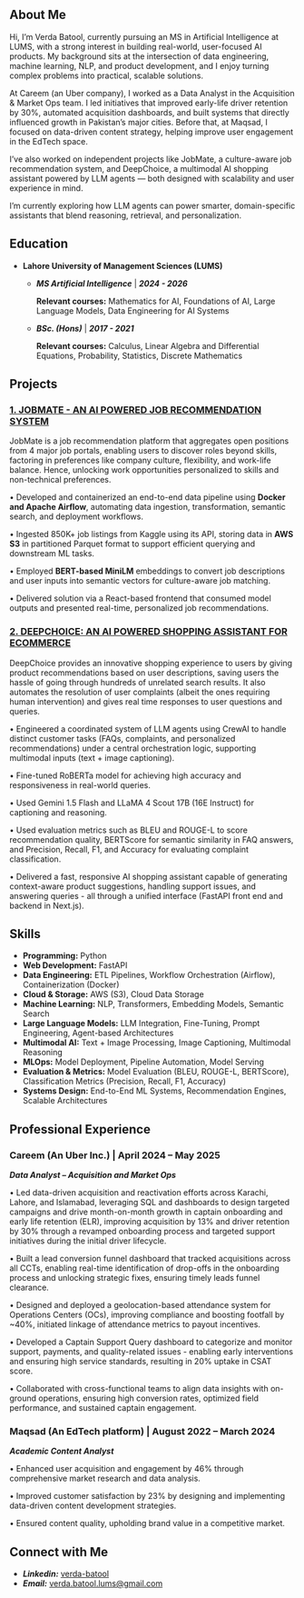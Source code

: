 ## About Me

Hi, I’m Verda Batool, currently pursuing an MS in Artificial Intelligence at LUMS, with a strong interest in building real-world, user-focused AI products. My background sits at the intersection of data engineering, machine learning, NLP, and product development, and I enjoy turning complex problems into practical, scalable solutions.

At Careem (an Uber company), I worked as a Data Analyst in the Acquisition & Market Ops team. I led initiatives that improved early-life driver retention by 30%, automated acquisition dashboards, and built systems that directly influenced growth in Pakistan’s major cities. Before that, at Maqsad, I focused on data-driven content strategy, helping improve user engagement in the EdTech space.


I’ve also worked on independent projects like JobMate, a culture-aware job recommendation system, and DeepChoice, a multimodal AI shopping assistant powered by LLM agents — both designed with scalability and user experience in mind.


I’m currently exploring how LLM agents can power smarter, domain-specific assistants that blend reasoning, retrieval, and personalization.

## Education

- **Lahore University of Management Sciences (LUMS)**  
  - _**MS Artificial Intelligence**_ | _**2024 - 2026**_
    
    **Relevant courses:** Mathematics for AI, Foundations of AI, Large Language Models, Data Engineering for AI Systems

  - _**BSc. (Hons)**_ | _**2017 - 2021**_
  
    **Relevant courses:** Calculus, Linear Algebra and Differential Equations, Probability, Statistics, Discrete Mathematics

## Projects

 ### [1. JOBMATE - AN AI POWERED JOB RECOMMENDATION SYSTEM](https://github.com/verdabatool/JobMate)


  JobMate is a job recommendation platform that aggregates open positions from 4 major job portals, enabling users to discover roles beyond skills, factoring in preferences like company culture, flexibility, and work-life balance. Hence, unlocking work opportunities personalized to skills and non-technical preferences.
  
  •	Developed and containerized an end-to-end data pipeline using **Docker and Apache Airflow**, automating data ingestion, transformation, semantic search, and deployment workflows.
  
  •	Ingested 850K+ job listings from Kaggle using its API, storing data in **AWS S3** in partitioned Parquet format to support efficient querying and downstream ML tasks.
  
  •	Employed **BERT-based MiniLM** embeddings to convert job descriptions and user inputs into semantic vectors for culture-aware job matching.
  
  •	Delivered solution via a React-based frontend that consumed model outputs and presented real-time, personalized job recommendations.
  

### [2. DEEPCHOICE: AN AI POWERED SHOPPING ASSISTANT FOR ECOMMERCE](https://github.com/verdabatool/DeepChoice_)

  DeepChoice provides an innovative shopping experience to users by giving product recommendations based on user descriptions, saving users the hassle of going through hundreds of unrelated search results. It also automates the resolution of user complaints (albeit the ones requiring human intervention) and gives real time responses to user questions and queries.
  
  •	Engineered a coordinated system of LLM agents using CrewAI to handle distinct customer tasks (FAQs, complaints, and personalized recommendations) under a central orchestration logic, supporting multimodal inputs (text + image captioning).
  
  •	Fine-tuned RoBERTa model for achieving high accuracy and responsiveness in real-world queries.
  
  •	Used Gemini 1.5 Flash and LLaMA 4 Scout 17B (16E Instruct) for captioning and reasoning.
  
  •	Used evaluation metrics such as BLEU and ROUGE-L to score recommendation quality, BERTScore for semantic similarity in FAQ answers, and Precision, Recall, F1, and Accuracy for evaluating complaint classification.
  
  •	Delivered a fast, responsive AI shopping assistant capable of generating context-aware product suggestions, handling support issues, and answering queries - all through a unified interface (FastAPI front end and backend in Next.js).
  

## Skills

- **Programming:** Python 
- **Web Development:** FastAPI  
- **Data Engineering:** ETL Pipelines, Workflow Orchestration (Airflow), Containerization (Docker)  
- **Cloud & Storage:** AWS (S3), Cloud Data Storage
- **Machine Learning:** NLP, Transformers, Embedding Models, Semantic Search  
- **Large Language Models:** LLM Integration, Fine-Tuning, Prompt Engineering, Agent-based Architectures  
- **Multimodal AI:** Text + Image Processing, Image Captioning, Multimodal Reasoning  
- **MLOps:** Model Deployment, Pipeline Automation, Model Serving  
- **Evaluation & Metrics:** Model Evaluation (BLEU, ROUGE-L, BERTScore), Classification Metrics (Precision, Recall, F1, Accuracy)    
- **Systems Design:** End-to-End ML Systems, Recommendation Engines, Scalable Architectures


## Professional Experience

### **Careem (An Uber Inc.) | April 2024  –  May 2025**
  
  **_Data Analyst – Acquisition and Market Ops_**
  
  •	Led data-driven acquisition and reactivation efforts across Karachi, Lahore, and Islamabad, leveraging SQL and dashboards to design targeted campaigns and drive month-on-month growth in captain onboarding and early life retention (ELR), improving acquisition by 13% and driver retention by 30% through a revamped onboarding process and targeted support initiatives during the initial driver lifecycle.
  
  •	Built a lead conversion funnel dashboard that tracked acquisitions across all CCTs, enabling real-time identification of drop-offs in the onboarding process and unlocking strategic fixes, ensuring timely leads funnel clearance.
  
  •	Designed and deployed a geolocation-based attendance system for Operations Centers (OCs), improving compliance and boosting footfall by ~40%, initiated linkage of attendance metrics to payout incentives.
  
  •	Developed a Captain Support Query dashboard to categorize and monitor support, payments, and quality-related issues - enabling early interventions and ensuring high service standards, resulting in 20% uptake in CSAT score.
  
  •	Collaborated with cross-functional teams to align data insights with on-ground operations, ensuring high conversion rates, optimized field performance, and sustained captain engagement.

### **Maqsad (An EdTech platform) | August 2022  –  March 2024**

**_Academic Content Analyst_**

  •	Enhanced user acquisition and engagement by 46% through comprehensive market research and data analysis.
  
  •	Improved customer satisfaction by 23% by designing and implementing data-driven content development strategies.
  
  •	Ensured content quality, upholding brand value in a competitive market.



## Connect with Me

- **_Linkedin:_** [verda-batool](https://www.linkedin.com/in/verda-batool/)
- **_Email:_** verda.batool.lums@gmail.com
